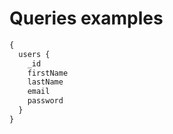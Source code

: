 # Queries examples

```graphql
{
  users {
    _id
    firstName
    lastName
    email
    password
  }
}
```
